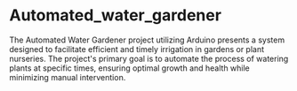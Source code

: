 # Automated_water_gardener
The Automated Water Gardener project utilizing Arduino presents a system designed to facilitate efficient and timely irrigation in gardens or plant nurseries. The project's primary goal is to automate the process of watering plants at specific times, ensuring optimal growth and health while minimizing manual intervention.
